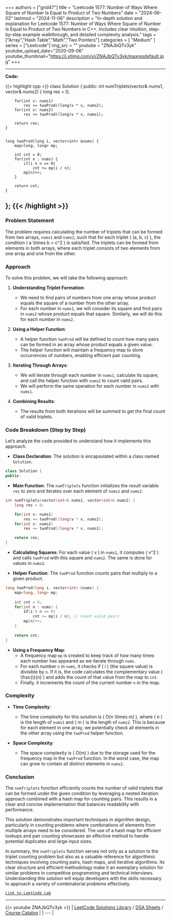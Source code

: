 
+++
authors = ["grid47"]
title = "Leetcode 1577: Number of Ways Where Square of Number Is Equal to Product of Two Numbers"
date = "2024-06-02"
lastmod = "2024-11-06"
description = "In-depth solution and explanation for Leetcode 1577: Number of Ways Where Square of Number Is Equal to Product of Two Numbers in C++. Includes clear intuition, step-by-step example walkthrough, and detailed complexity analysis."
tags = ["Array","Hash Table","Math","Two Pointers"]
categories = [
    "Medium"
]
series = ["Leetcode"]
img_src = ""
youtube = "ZNAJbQTv3yk"
youtube_upload_date="2020-09-06"
youtube_thumbnail="https://i.ytimg.com/vi/ZNAJbQTv3yk/maxresdefault.jpg"
+++



---
**Code:**

{{< highlight cpp >}}
class Solution {
public:
    int numTriplets(vector<int>& nums1, vector<int>& nums2) {
        long res = 0;

        for(int v: nums1)
            res += twoProd((long)v * v, nums2);
        for(int v: nums2)
            res += twoProd((long)v * v, nums1);

        return res;
    }
    
    
    long twoProd(long i, vector<int> &nums) {
        map<long, long> mp;
        
        int cnt = 0;
        for(int n : nums) {
            if(i % n == 0)
                cnt += mp[i / n];
            mp[n]++;
        }
        
        return cnt;
    }
};
{{< /highlight >}}
---

### Problem Statement

The problem requires calculating the number of triplets that can be formed from two arrays, `nums1` and `nums2`, such that for each triplet \( (a, b, c) \), the condition \( a \times b = c^2 \) is satisfied. The triplets can be formed from elements in both arrays, where each triplet consists of two elements from one array and one from the other.

### Approach

To solve this problem, we will take the following approach:

1. **Understanding Triplet Formation**:
   - We need to find pairs of numbers from one array whose product equals the square of a number from the other array.
   - For each number in `nums1`, we will consider its square and find pairs in `nums2` whose product equals that square. Similarly, we will do this for each number in `nums2`.

2. **Using a Helper Function**:
   - A helper function `twoProd` will be defined to count how many pairs can be formed in an array whose product equals a given value.
   - The helper function will maintain a frequency map to store occurrences of numbers, enabling efficient pair counting.

3. **Iterating Through Arrays**:
   - We will iterate through each number in `nums1`, calculate its square, and call the helper function with `nums2` to count valid pairs.
   - We will perform the same operation for each number in `nums2` with `nums1`.

4. **Combining Results**:
   - The results from both iterations will be summed to get the final count of valid triplets.

### Code Breakdown (Step by Step)

Let’s analyze the code provided to understand how it implements this approach.

- **Class Declaration**: The solution is encapsulated within a class named `Solution`.

```cpp
class Solution {
public:
```

- **Main Function**: The `numTriplets` function initializes the result variable `res` to zero and iterates over each element of `nums1` and `nums2`.

```cpp
int numTriplets(vector<int>& nums1, vector<int>& nums2) {
    long res = 0;

    for(int v: nums1)
        res += twoProd((long)v * v, nums2);
    for(int v: nums2)
        res += twoProd((long)v * v, nums1);

    return res;
}
```

- **Calculating Squares**: For each value \( v \) in `nums1`, it computes \( v^2 \) and calls `twoProd` with this square and `nums2`. The same is done for values in `nums2`.

- **Helper Function**: The `twoProd` function counts pairs that multiply to a given product.

```cpp
long twoProd(long i, vector<int> &nums) {
    map<long, long> mp;
    
    int cnt = 0;
    for(int n : nums) {
        if(i % n == 0)
            cnt += mp[i / n]; // Count valid pairs
        mp[n]++;
    }
    
    return cnt;
}
```

- **Using a Frequency Map**:
  - A frequency map `mp` is created to keep track of how many times each number has appeared as we iterate through `nums`.
  - For each number `n` in `nums`, it checks if \( i \) (the square value) is divisible by `n`. If it is, the code calculates the complementary value \( \frac{i}{n} \) and adds the count of that value from the map to `cnt`.
  - Finally, it increments the count of the current number `n` in the map.

### Complexity

- **Time Complexity**:
  - The time complexity for this solution is \( O(n \times m) \), where \( n \) is the length of `nums1` and \( m \) is the length of `nums2`. This is because for each element in one array, we potentially check all elements in the other array using the `twoProd` helper function.
  
- **Space Complexity**:
  - The space complexity is \( O(m) \) due to the storage used for the frequency map in the `twoProd` function. In the worst case, the map can grow to contain all distinct elements in `nums2`.

### Conclusion

The `numTriplets` function efficiently counts the number of valid triplets that can be formed under the given condition by leveraging a nested iteration approach combined with a hash map for counting pairs. This results in a clear and concise implementation that balances readability with performance.

This solution demonstrates important techniques in algorithm design, particularly in counting problems where combinations of elements from multiple arrays need to be considered. The use of a hash map for efficient lookups and pair counting showcases an effective method to handle potential duplicates and large input sizes.

In summary, the `numTriplets` function serves not only as a solution to the triplet counting problem but also as a valuable reference for algorithmic techniques involving counting pairs, hash maps, and iterative algorithms. Its clear structure and efficient methodology make it an exemplary solution for similar problems in competitive programming and technical interviews. Understanding this solution will equip developers with the skills necessary to approach a variety of combinatorial problems effectively.

[`Link to LeetCode Lab`](https://leetcode.com/problems/number-of-ways-where-square-of-number-is-equal-to-product-of-two-numbers/description/)

---
{{< youtube ZNAJbQTv3yk >}}
| [LeetCode Solutions Library](https://grid47.xyz/leetcode/) / [DSA Sheets](https://grid47.xyz/sheets/) / [Course Catalog](https://grid47.xyz/courses/) |
| --- |
